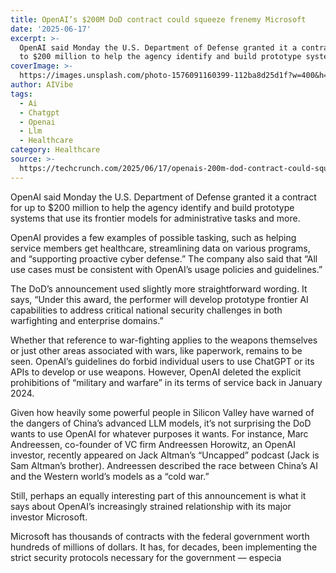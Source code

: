 ```yaml
---
title: OpenAI’s $200M DoD contract could squeeze frenemy Microsoft
date: '2025-06-17'
excerpt: >-
  OpenAI said Monday the U.S. Department of Defense granted it a contract for up
  to $200 million to help the agency identify and build prototype systems...
coverImage: >-
  https://images.unsplash.com/photo-1576091160399-112ba8d25d1f?w=400&h=200&fit=crop&auto=format
author: AIVibe
tags:
  - Ai
  - Chatgpt
  - Openai
  - Llm
  - Healthcare
category: Healthcare
source: >-
  https://techcrunch.com/2025/06/17/openais-200m-dod-contract-could-squeeze-frenemy-microsoft/
---
```

OpenAI said Monday the U.S. Department of Defense granted it a contract for up to $200 million to help the agency identify and build prototype systems that use its frontier models for administrative tasks and more.

OpenAI provides a few examples of possible tasking, such as helping service members get healthcare, streamlining data on various programs, and “supporting proactive cyber defense.” The company also said that “All use cases must be consistent with OpenAI’s usage policies and guidelines.” 


	
	




	
	



The DoD’s announcement used slightly more straightforward wording. It says, “Under this award, the performer will develop prototype frontier AI capabilities to address critical national security challenges in both warfighting and enterprise domains.”

Whether that reference to war-fighting applies to the weapons themselves or just other areas associated with wars, like paperwork, remains to be seen. OpenAI’s guidelines do forbid individual users to use ChatGPT or its APIs to develop or use weapons. However, OpenAI deleted the explicit prohibitions of “military and warfare” in its terms of service back in January 2024.

Given how heavily some powerful people in Silicon Valley have warned of the dangers of China’s advanced LLM models, it’s not surprising the DoD wants to use OpenAI for whatever purposes it wants. For instance, Marc Andreessen, co-founder of VC firm Andreessen Horowitz, an OpenAI investor, recently appeared on Jack Altman’s “Uncapped” podcast (Jack is Sam Altman’s brother). Andreessen described the race between China’s AI and the Western world’s models as a “cold war.”

Still, perhaps an equally interesting part of this announcement is what it says about OpenAI’s increasingly strained relationship with its major investor Microsoft.

Microsoft has thousands of contracts with the federal government worth hundreds of millions of dollars. It has, for decades, been implementing the strict security protocols necessary for the government — especia

